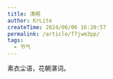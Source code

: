 ```yaml
---
title: 清明
author: KrLite
createTime: 2024/06/06 16:20:57
permalink: /article/f7jwm3pp/
tags:
  - 节气
---
```


<Classic>
素衣尘语，花朝湛词。
</Classic>

<!-- more -->
